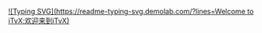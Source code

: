 [![Typing SVG](https://readme-typing-svg.demolab.com/?lines=Welcome to iTvX;欢迎来到iTvX)](https://git.io/typing-svg)
